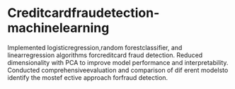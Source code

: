 # Creditcardfraudetection-machinelearning
Implemented logisticregression,random forestclassifier, and linearregression algorithms forcreditcard fraud detection. Reduced dimensionality with PCA to improve model performance and interpretability. Conducted comprehensiveevaluation and comparison of dif erent modelsto identify the mostef ective approach forfraud detection.
